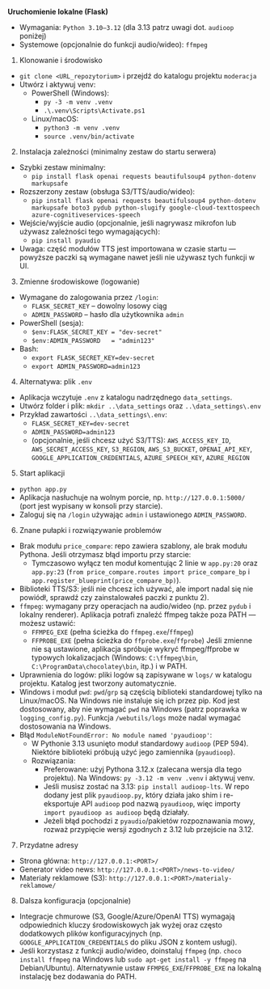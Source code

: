 
**Uruchomienie lokalne (Flask)**
- Wymagania: `Python 3.10–3.12` (dla 3.13 patrz uwagi dot. `audioop` poniżej)
- Systemowe (opcjonalnie do funkcji audio/wideo): `ffmpeg`

1) Klonowanie i środowisko
- `git clone <URL_repozytorium>` i przejdź do katalogu projektu `moderacja`
- Utwórz i aktywuj venv:
  - PowerShell (Windows):
    - `py -3 -m venv .venv`
    - `.\.venv\Scripts\Activate.ps1`
  - Linux/macOS:
    - `python3 -m venv .venv`
    - `source .venv/bin/activate`

2) Instalacja zależności (minimalny zestaw do startu serwera)
- Szybki zestaw minimalny:
  - `pip install flask openai requests beautifulsoup4 python-dotenv markupsafe`
- Rozszerzony zestaw (obsługa S3/TTS/audio/wideo):
  - `pip install flask openai requests beautifulsoup4 python-dotenv markupsafe boto3 pydub python-slugify google-cloud-texttospeech azure-cognitiveservices-speech`
- Wejście/wyjście audio (opcjonalnie, jeśli nagrywasz mikrofon lub używasz zależności tego wymagających):
  - `pip install pyaudio`
- Uwaga: część modułów TTS jest importowana w czasie startu — powyższe paczki są wymagane nawet jeśli nie używasz tych funkcji w UI.

3) Zmienne środowiskowe (logowanie)
- Wymagane do zalogowania przez `/login`:
  - `FLASK_SECRET_KEY` – dowolny losowy ciąg
  - `ADMIN_PASSWORD` – hasło dla użytkownika `admin`
- PowerShell (sesja):
  - `$env:FLASK_SECRET_KEY = "dev-secret"`
  - `$env:ADMIN_PASSWORD   = "admin123"`
- Bash:
  - `export FLASK_SECRET_KEY=dev-secret`
  - `export ADMIN_PASSWORD=admin123`

4) Alternatywa: plik `.env`
- Aplikacja wczytuje `.env` z katalogu nadrzędnego `data_settings`.
- Utwórz folder i plik: `mkdir ..\data_settings` oraz `..\data_settings\.env`
- Przykład zawartości `..\data_settings\.env`:
  - `FLASK_SECRET_KEY=dev-secret`
  - `ADMIN_PASSWORD=admin123`
  - (opcjonalnie, jeśli chcesz użyć S3/TTS): `AWS_ACCESS_KEY_ID`, `AWS_SECRET_ACCESS_KEY`, `S3_REGION`, `AWS_S3_BUCKET`, `OPENAI_API_KEY`, `GOOGLE_APPLICATION_CREDENTIALS`, `AZURE_SPEECH_KEY`, `AZURE_REGION`

5) Start aplikacji
- `python app.py`
- Aplikacja nasłuchuje na wolnym porcie, np. `http://127.0.0.1:5000/` (port jest wypisany w konsoli przy starcie).
- Zaloguj się na `/login` używając `admin` i ustawionego `ADMIN_PASSWORD`.

6) Znane pułapki i rozwiązywanie problemów
- Brak modułu `price_compare`: repo zawiera szablony, ale brak modułu Pythona. Jeśli otrzymasz błąd importu przy starcie:
  - Tymczasowo wyłącz ten moduł komentując 2 linie w `app.py:20` oraz `app.py:23` (`from price_compare.routes import price_compare_bp` i `app.register_blueprint(price_compare_bp)`).
- Biblioteki TTS/S3: jeśli nie chcesz ich używać, ale import nadal się nie powiódł, sprawdź czy zainstalowałeś paczki z punktu 2).
- `ffmpeg`: wymagany przy operacjach na audio/wideo (np. przez `pydub` i lokalny renderer). Aplikacja potrafi znaleźć ffmpeg także poza PATH — możesz ustawić:
  - `FFMPEG_EXE` (pełna ścieżka do `ffmpeg.exe`/`ffmpeg`)
  - `FFPROBE_EXE` (pełna ścieżka do `ffprobe.exe`/`ffprobe`)
  Jeśli zmienne nie są ustawione, aplikacja spróbuje wykryć ffmpeg/ffprobe w typowych lokalizacjach (Windows: `C:\ffmpeg\bin`, `C:\ProgramData\chocolatey\bin`, itp.) i w PATH.
- Uprawnienia do logów: pliki logów są zapisywane w `logs/` w katalogu projektu. Katalog jest tworzony automatycznie.
 - Windows i moduł `pwd`: `pwd`/`grp` są częścią biblioteki standardowej tylko na Linux/macOS. Na Windows nie instaluje się ich przez pip. Kod jest dostosowany, aby nie wymagać `pwd` na Windows (patrz poprawka w `logging_config.py`). Funkcja `/webutils/logs` może nadal wymagać dostosowania na Windows.
- Błąd `ModuleNotFoundError: No module named 'pyaudioop'`:
   - W Pythonie 3.13 usunięto moduł standardowy `audioop` (PEP 594). Niektóre biblioteki próbują użyć jego zamiennika (`pyaudioop`).
   - Rozwiązania:
     - Preferowane: użyj Pythona 3.12.x (zalecana wersja dla tego projektu). Na Windows: `py -3.12 -m venv .venv` i aktywuj venv.
     - Jeśli musisz zostać na 3.13: `pip install audioop-lts`. W repo dodany jest plik `pyaudioop.py`, który działa jako shim i re-eksportuje API `audioop` pod nazwą `pyaudioop`, więc importy `import pyaudioop as audioop` będą działały.
     - Jeżeli błąd pochodzi z `pyaudio`/pakietów rozpoznawania mowy, rozważ przypięcie wersji zgodnych z 3.12 lub przejście na 3.12.

7) Przydatne adresy
- Strona główna: `http://127.0.0.1:<PORT>/`
- Generator video news: `http://127.0.0.1:<PORT>/news-to-video/`
- Materiały reklamowe (S3): `http://127.0.0.1:<PORT>/materialy-reklamowe/`

8) Dalsza konfiguracja (opcjonalnie)
- Integracje chmurowe (S3, Google/Azure/OpenAI TTS) wymagają odpowiednich kluczy środowiskowych jak wyżej oraz często dodatkowych plików konfiguracyjnych (np. `GOOGLE_APPLICATION_CREDENTIALS` do pliku JSON z kontem usługi).
- Jeśli korzystasz z funkcji audio/wideo, doinstaluj `ffmpeg` (np. `choco install ffmpeg` na Windows lub `sudo apt-get install -y ffmpeg` na Debian/Ubuntu). Alternatywnie ustaw `FFMPEG_EXE`/`FFPROBE_EXE` na lokalną instalację bez dodawania do PATH.
